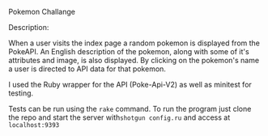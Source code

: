 Pokemon Challange

Description:

When a user visits the index page a random pokemon is displayed from the PokeAPI. An English description of the pokemon, along with some of it's attributes and image, is also displayed. By clicking on the pokemon's name a user is directed to API data for that pokemon. 

I used the Ruby wrapper for the API (Poke-Api-V2) as well as minitest for testing.

Tests can be run using the `rake` command. To run the program just clone the repo and start the server with`shotgun config.ru` and access at `localhost:9393`
